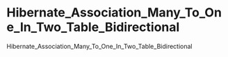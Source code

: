 # Hibernate_Association_Many_To_One_In_Two_Table_Bidirectional
Hibernate_Association_Many_To_One_In_Two_Table_Bidirectional
